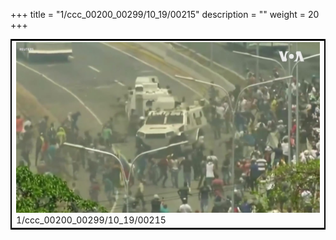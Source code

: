 +++
title = "1/ccc_00200_00299/10_19/00215"
description = ""
weight = 20
+++

<table style="border:2px solid black;max-width:800px;max-height:800px;" 
><tr><td>
<img class="center-fit-jpg"
src="/jpg_/aaa_20190430_NxaOmWaI8sI_00214.jpg">
1/ccc_00200_00299/10_19/00215
</img></td></tr></table>
